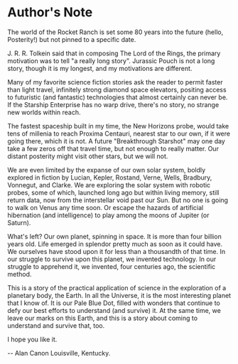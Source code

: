# Author's Note

The world of the Rocket Ranch is set some 80 years into the future (hello, Posterity!) but not pinned to a specific date. 

J. R. R. Tolkein said that in composing The Lord of the Rings, the primary motivation was to tell "a really long story". Jurassic Pouch is not a long story, though it is my longest, and my motivations are different. 

Many of my favorite science fiction stories ask the reader to permit faster than light travel, infinitely strong diamond space elevators, positing access to futuristic (and fantastic) technologies that almost certainly can never be. If the Starship Enterprise has no warp drive, there's no story, no strange new worlds within reach. 

The fastest spaceship built in my time, the New Horizons probe, would take tens of millenia to reach Proxima Centauri, nearest star to our own, if it were going there, which it is not. A future "Breakthrough Starshot" may one day take a few zeros off that travel time, but not enough to really matter. Our distant posterity might visit other stars, but we will not.

We are even limited by the expanse of our own solar system, boldly explored in fiction by Lucian, Kepler, Rostand, Verne, Wells, Bradbury, Vonnegut, and Clarke. We are exploring the solar system with robotic probes, some of which, launched long ago but within living memory, still return data, now from the interstellar void past our Sun. But no one is going to walk on Venus any time soon. Or escape the hazards of artificial hibernation (and intelligence) to play among the moons of Jupiter (or Saturn).

What's left? Our own planet, spinning in space. It is more than four billion years old. Life emerged in splendor pretty much as soon as it could have. We ourselves have stood upon it for less than a thousandth of that time. In our struggle to survive upon this planet, we invented technology. In our struggle to apprehend it, we invented, four centuries ago, the scientific method.

This is a story of the practical application of science in the exploration of a planetary body, the Earth. In all the Universe, it is the most interesting planet that I know of. It is our Pale Blue Dot, filled with wonders that continue to defy our best efforts to understand (and survive) it. At the same time, we leave our marks on this Earth, and this is a story about coming to understand and survive that, too.

I hope you like it.

-- Alan Canon
Louisville, Kentucky. 
